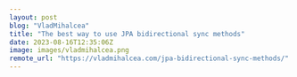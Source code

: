 ```yaml
---
layout: post
blog: "VladMihalcea"
title: "The best way to use JPA bidirectional sync methods"
date: 2023-08-16T12:35:06Z
image: images/vladmihalcea.png
remote_url: "https://vladmihalcea.com/jpa-bidirectional-sync-methods/"
---
```

